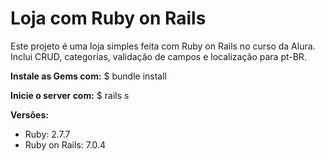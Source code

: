 # Loja com Ruby on Rails

Este projeto é uma loja simples feita com Ruby on Rails no curso da Alura.
Inclui CRUD, categorias, validação de campos e localização para pt-BR.

**Instale as Gems com:**
$ bundle install

**Inicie o server com:**
$ rails s

**Versões:**
  - Ruby: 2.7.7
  - Ruby on Rails: 7.0.4
